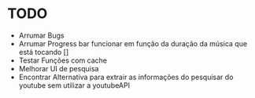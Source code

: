 # TODO
  * Arrumar Bugs
  * Arrumar Progress bar funcionar em função da duração da música que está tocando []
  * Testar Funções com cache
  * Melhorar UI de pesquisa
  * Encontrar Alternativa para extrair as informações do pesquisar do youtube sem utilizar a youtubeAPI
  
